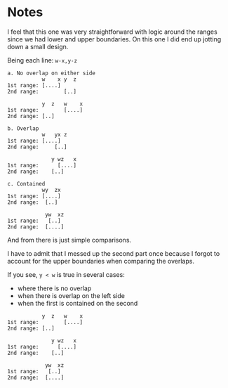 # Notes

I feel that this one was very straightforward with logic around the ranges since we had lower and upper boundaries. On this one I did end up jotting down a small design.

Being each line: `w-x,y-z`

```
a. No overlap on either side
           w    x y  z
1st range: [....]
2nd range:        [..]

           y  z   w    x
1st range:        [....]
2nd range: [..]
       
b. Overlap
           w   yx z
1st range: [....]
2nd range:     [..]

              y wz   x
1st range:      [....]
2nd range:    [..]

c. Contained
           wy  zx
1st range: [....]
2nd range:  [..]

            yw  xz
1st range:   [..]
2nd range:  [....]
```

And from there is just simple comparisons.

I have to admit that I messed up the second part once because I forgot to account for the upper boundaries when comparing the overlaps.

If you see, `y < w` is true in several cases:

* where there is no overlap
* when there is overlap on the left side
* when the first is contained on the second

```
           y  z   w    x
1st range:        [....]
2nd range: [..]

              y wz   x
1st range:      [....]
2nd range:    [..]

            yw  xz
1st range:   [..]
2nd range:  [....]
```